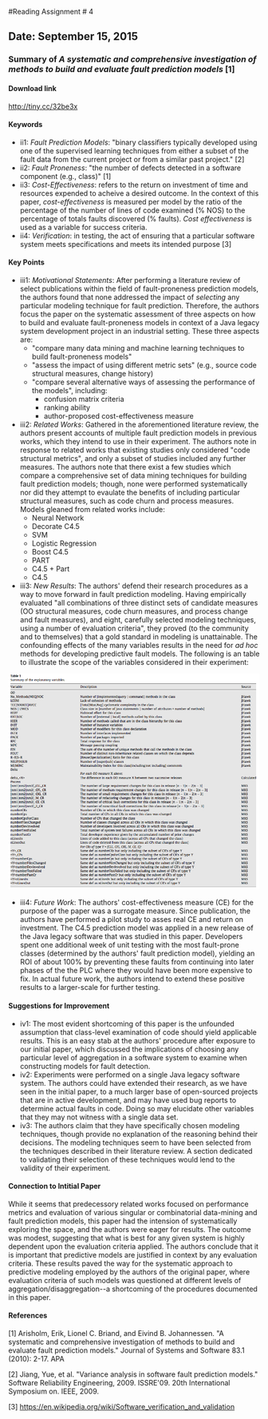 #Reading Assignment # 4

## Date: September 15, 2015

### Summary of _A systematic and comprehensive investigation of methods to build and evaluate fault prediction models_ [1]

#### Download link
http://tiny.cc/32be3x

#### Keywords
* ii1: _Fault Prediction Models_: "binary classifiers typically developed using one of the supervised learning techniques from either a subset of the fault data from the current project or from a similar past project." [2]
* ii2: _Fault Proneness_: "the number of defects detected in a software component (e.g., class)" [1]
* ii3: _Cost-Effectiveness_: refers to the return on investment of time and resources expended to acheive a desired outcome.  In the context of this paper, _cost-effectiveness_ is measured per model by the ratio of the percentage of the number of lines of code examined (% NOS) to the percentage of totals faults discovered (% faults).  _Cost effectiveness_ is used as a variable for success criteria.
* ii4: _Verification_: in testing, the act of ensuring that a particular software system meets specifications and meets its intended purpose [3]

#### Key Points
* iii1: _Motivational Statements_: After performing a literature review of select publications within the field of fault-proneness prediction models, the authors found that none addressed the impact of _selecting_ any particular modeling technique for fault prediction.  Therefore, the authors focus the paper on the systematic assessment of three aspects on how to build and evaluate fault-proneness models in context of a Java legacy system development project in an industrial setting.  These three aspects are:
  * "compare many data mining and machine learning techniques to build fault-proneness models"
  * "assess the impact of using different metric sets" (e.g., source code structural measures, change history)
  * "compare several alternative ways of assessing the performance of the models", including:
    * confusion matrix criteria
    * ranking ability
    * author-proposed cost-effectiveness measure
* iii2: _Related Works_: Gathered in the aforementioned literature review, the authors present accounts of multiple fault prediction models in previous works, which they intend to use in their experiment. The authors note in response to related works that existing studies only considered "code structural metrics", and only a subset of studies included any further measures. The authors note that there exist a few studies which compare a comprehensive set of data mining techniques for building fault prediction models; though, none were performed systematically nor did they attempt to evaulate the benefits of including particular structural measures, such as code churn and process measures. Models gleaned from related works include:
  *  Neural Network
  *  Decorate C4.5
  *  SVM
  *  Logistic Regression
  *  Boost C4.5
  *  PART
  *  C4.5 + Part
  *  C4.5
* iii3: _New Results_: The authors' defend their research procedures as a way to move forward in fault prediction modeling.  Having empirically evaluated "all combinations of three distinct sets of candidate measures (OO structural measures, code churn measures, and process change and fault measures), and eight, carefully selected modeling techniques, using a number of evaluation criteria", they proved (to the community and to themselves) that a gold standard in modeling is unattainable.  The confounding effects of the many variables results in the need for _ad hoc_ methods for developing predictive fault models. The following is an table to illustrate the scope of the variables considered in their experiment:

![output](table_1.png?raw=true=150x100)

* iii4: _Future Work_:  The authors' cost-effectiveness measure (CE) for the purpose of the paper was a surrogate measure.  Since publication, the authors have performed a pilot study to asses real CE and return on investment. The C4.5 prediction model was applied in a new release of the Java legacy software that was studied in this paper. Developers spent one additional week of unit testing with the most fault-prone classes (determined by the authors' fault prediction model), yielding an ROI of about 100% by preventing these faults from continuing into later phases of the the PLC where they would have been more expensive to fix.  In actual future work, the authors intend to extend these positive results to a larger-scale for further testing.

#### Suggestions for Improvement
* iv1: The most evident shortcoming of this paper is the unfounded assumption that class-level examination of code should yield applicable results. This is an easy stab at the authors' procedure after exposure to our initial paper, which discussed the implications of choosing any particular level of aggregation in a software system to examine when constructing models for fault detection.
* iv2: Experiments were performed on a single Java legacy software system. The authors could have extended their research, as we have seen in the initial paper, to a much larger base of open-sourced projects that are in active development, and may have used bug reports to determine actual faults in code.  Doing so may elucidate other variables that they may not witness with a single data set.
* iv3: The authors claim that they have specifically chosen modeling techniques, though provide no explanation of the reasoning behind their decisions.  The modeling techniques seem to have been selected from the techniques described in their literature review.  A section dedicated to validating their selection of these techniques would lend to the validity of their experiment.

#### Connection to Intitial Paper
While it seems that predecessory related works focused on performance metrics and evaluation of various singular or combinatorial data-mining and fault prediction models, this paper had the intension of systematically exploring the space, and the authors were eager for results.  The outcome was modest, suggesting that what is best for any given system is highly dependent upon the evaluation criteria applied.  The authors conclude that it is important that predictive models are justified in context by any evaluation criteria. These results paved the way for the systematic approach to predictive modeling employed by the authors of the original paper, where evaluation criteria of such models was questioned at different levels of aggregation/disaggregation--a shortcoming of the procedures documented in this paper.

#### References
[1] Arisholm, Erik, Lionel C. Briand, and Eivind B. Johannessen. "A systematic and comprehensive investigation of methods to build and evaluate fault prediction models." Journal of Systems and Software 83.1 (2010): 2-17.
APA	

[2] Jiang, Yue, et al. "Variance analysis in software fault prediction models." Software Reliability Engineering, 2009. ISSRE'09. 20th International Symposium on. IEEE, 2009.

[3] https://en.wikipedia.org/wiki/Software_verification_and_validation

